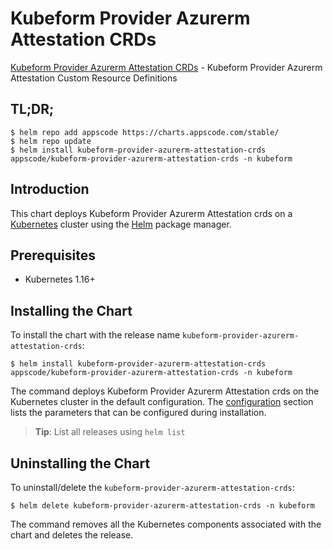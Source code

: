 # Kubeform Provider Azurerm Attestation CRDs

[Kubeform Provider Azurerm Attestation CRDs](https://github.com/kubeform) - Kubeform Provider Azurerm Attestation Custom Resource Definitions

## TL;DR;

```console
$ helm repo add appscode https://charts.appscode.com/stable/
$ helm repo update
$ helm install kubeform-provider-azurerm-attestation-crds appscode/kubeform-provider-azurerm-attestation-crds -n kubeform
```

## Introduction

This chart deploys Kubeform Provider Azurerm Attestation crds on a [Kubernetes](http://kubernetes.io) cluster using the [Helm](https://helm.sh) package manager.

## Prerequisites

- Kubernetes 1.16+

## Installing the Chart

To install the chart with the release name `kubeform-provider-azurerm-attestation-crds`:

```console
$ helm install kubeform-provider-azurerm-attestation-crds appscode/kubeform-provider-azurerm-attestation-crds -n kubeform
```

The command deploys Kubeform Provider Azurerm Attestation crds on the Kubernetes cluster in the default configuration. The [configuration](#configuration) section lists the parameters that can be configured during installation.

> **Tip**: List all releases using `helm list`

## Uninstalling the Chart

To uninstall/delete the `kubeform-provider-azurerm-attestation-crds`:

```console
$ helm delete kubeform-provider-azurerm-attestation-crds -n kubeform
```

The command removes all the Kubernetes components associated with the chart and deletes the release.


